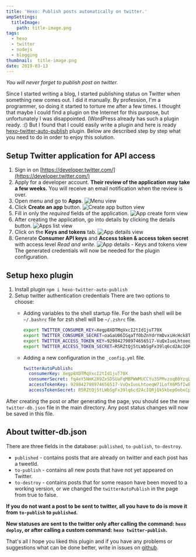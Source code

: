 ```yaml
---
title: 'Hexo: Publish posts automatically on twitter.'
ampSettings:
  titleImage:
    path: title-image.png
tags:
  - hexo
  - twitter
  - nodejs
  - blogging
thumbnail:  title-image.png
date: 2019-03-13
---
```

*You will never forget to publish post on twitter.*
<!-- more -->

Since I started writing a blog, I started publishing status on Twitter when something new comes out. I did it manually. By profession, I'm a programmer, so doing it started to torture me after a few times. I thought that maybe I could find a plugin on the Internet for this purpose, but unfortunately I was disappointed. (WordPress already has such a plugin ready. :() But I found that I could easily write a plugin and here is ready [hexo-twitter-auto-publish][hexo-twitter-auto-publish] plugin. Below are described step by step what you need to do in order to enjoy this solution.

## Setup Twitter application for API access

1. Sign in on [https://developer.twitter.com/](https://developer.twitter.com/)
2. Apply for a developer account.
   **Their review of the application may take a few weeks.** You will receive an email notification when the review is over.
3. Open menu and go to **Apps**.
   ![Menu view][twitter-step-3]
4. Click **Create an app** button.
   ![Create app button view][twitter-step-4]
5. Fill in only the *required* fields of the application.
   ![App create form view][twitter-step-5]
6. After creating the application, go into details by clicking the details button.
   ![Apps list view][twitter-step-6]
7. Click on the **Keys and tokens** tab.
   ![App details view][twitter-step-7]
8. Generate **Consumer API keys** and **Access token & access token secret** with access level *Read and write*.
   ![App details - Keys and tokens view][twitter-step-8]
   The generated credentials will now be needed for the plugin configuration.

## Setup hexo plugin

1. Install plugin `npm i hexo-twitter-auto-publish`
2. Setup twitter authentication credentials
   There are two options to choose:
   - Adding variables to the shell startup file.
      For the bash shell will be `~/.bashrc` file for zsh shell will be `~/.zshrc` file.

      ```bash
      export TWITTER_CONSUMER_KEY=Xegp8XDTMqVxcI2tId1juT70X
      export TWITTER_CONSUMER_SECRET=oaGaU06IGqaTfObZnYdrYmDvxiHcHck8TQ9Xk61Ze1ghjHQYkP
      export TWITTER_ACCESS_TOKEN_KEY=929842798974656517-VuQxIuoLhtoeqW71LofX6M5fIw8Pf3c
      export TWITTER_ACCESS_TOKEN_SECRET=R5RZtQj5tLWbSgFx39lq6cd2AcIQRjQk5kbepOobxCplA
      ```

   - Adding a new configuration in the `_config.yml` file.

      ```yml
      twitterAutoPublish:
        consumerKey: Xegp8XDTMqVxcI2tId1juT70X
        consumerSecret: fq4eY5NmK2X9ZxSDSUaFqMBPWWMUCCYu35PMvzoqB0YzqLOTEs
        accessTokenKey: 929842798974656517-VuQxIuoLhtoeqW71LofX6M5fIw8Pf3c
        accessTokenSecret: R5RZtQj5tLWbSgFx39lq6cd2AcIQRjQk5kbepOobxCplA
      ```

After creating the post or after generating the page, you should see the new `twitter-db.json` file in the main directory. Any post status changes will now be saved in this file.

## About twitter-db.json

There are three fields in the database: `published`, `to-publish`, `to-destroy`.

- `published` - contains posts that are already on twitter and each post has a tweetId.
- `to-publish` - contains all new posts that have not yet appeared on Twitter.
- `to-destroy` - contains posts that for some reason have been moved to a working version, or we changed the `twitterAutoPublish` in the page from true to false.
  
**If you do not want a post to be sent to twitter, all you have to do is move it from `to-publish` to `published`.**

**New statuses are sent to the twitter only after calling the command: `hexo deploy`, or after calling a custom command: `hexo twitter-publish`.**

That's all I hope you liked this plugin and if you have any problems or suggestions what can be done better, write in issues on [github][github].

[hexo-twitter-auto-publish]: https://www.npmjs.com/package/hexo-twitter-auto-publish
[twitter-step-3]: step-3.png
[twitter-step-4]: step-4.png
[twitter-step-5]: step-5.png
[twitter-step-6]: step-6.png
[twitter-step-7]: step-7.png
[twitter-step-8]: step-8.png
[github]: https://github.com/studioLaCosaNostra/hexo-twitter-auto-publish
